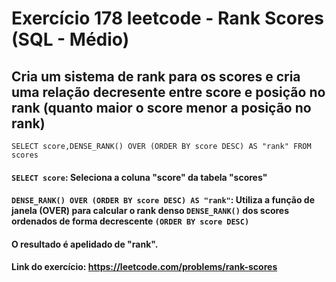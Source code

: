 # Exercício 178 leetcode - Rank Scores (SQL - Médio)

## Cria um sistema de rank para os scores e cria uma relação decresente entre score e posição no rank (quanto maior o score menor a posição no rank)
```
SELECT score,DENSE_RANK() OVER (ORDER BY score DESC) AS "rank" FROM scores
```
#### `SELECT score`: Seleciona a coluna "score" da tabela "scores"
#### `DENSE_RANK() OVER (ORDER BY score DESC) AS "rank"`: Utiliza a função de janela (OVER) para calcular o rank denso `DENSE_RANK()` dos scores ordenados de forma decrescente `(ORDER BY score DESC)`
#### O resultado é apelidado de "rank".

#### Link do exercício: <https://leetcode.com/problems/rank-scores>
